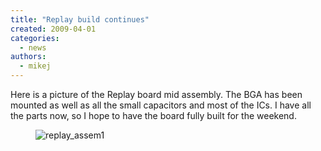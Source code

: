 ```yaml
---
title: "Replay build continues"
created: 2009-04-01
categories: 
  - news
authors: 
  - mikej
---
```


Here is a picture of the Replay board mid assembly. The BGA has been mounted as well as all the small capacitors and most of the ICs. I have all the parts now, so I hope to have the board fully built for the weekend.

<figure>

![replay_assem1](@assets/images/replay_assem1.jpg)

</figure>